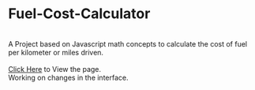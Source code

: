 # Fuel-Cost-Calculator<br>
<br>
A Project based on Javascript math concepts to calculate the cost of fuel per kilometer or miles driven.<br>
<br>
<a href="https://kabilesh-gs.github.io/Fuel-Cost-Calculator/">Click Here</a> to View the page.<br>
Working on changes in the interface.
